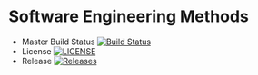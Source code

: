 # Software Engineering Methods

- Master Build Status [![Build Status](https://travis-ci.com/LukasP23/sem.svg?branch=master)](https://travis-ci.com/LukasP23/sem)
- License [![LICENSE](https://img.shields.io/github/license/LukasP23/sem.svg?style=flat-square)](https://github.com/<github-username>/sem/blob/master/LICENSE)
- Release [![Releases](https://img.shields.io/github/release/LukasP23/sem/all.svg?style=flat-square)](https://github.com/kevin-chalmers/sem/releases)
